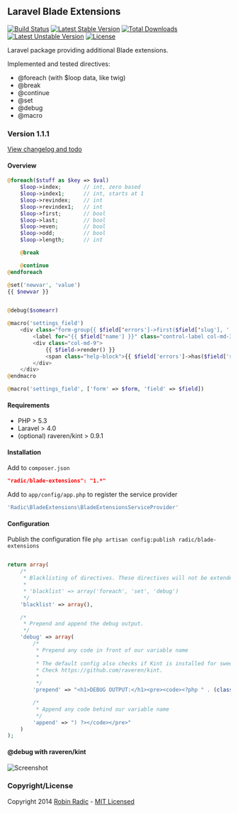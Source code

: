 ## Laravel Blade Extensions
[![Build Status](https://travis-ci.org/RobinRadic/blade-extensions.svg?branch=master)](https://travis-ci.org/RobinRadic/blade-extensions)
[![Latest Stable Version](https://poser.pugx.org/radic/blade-extensions/v/stable.svg)](https://packagist.org/packages/radic/blade-extensions)
[![Total Downloads](https://poser.pugx.org/radic/blade-extensions/downloads.svg)](https://packagist.org/packages/radic/blade-extensions)
[![Latest Unstable Version](https://poser.pugx.org/radic/blade-extensions/v/unstable.svg)](https://packagist.org/packages/radic/blade-extensions)
[![License](https://poser.pugx.org/radic/blade-extensions/license.svg)](https://packagist.org/packages/radic/blade-extensions)

Laravel package providing additional Blade extensions.

Implemented and tested directives:
- @foreach (with $loop data, like twig)
- @break
- @continue
- @set
- @debug
- @macro

### Version 1.1.1
[View changelog and todo](https://github.com/RobinRadic/laravel-bukkit-console/blob/master/changelog.md)


#### Overview
```php
@foreach($stuff as $key => $val)
    $loop->index;       // int, zero based
    $loop->index1;      // int, starts at 1
    $loop->revindex;    // int
    $loop->revindex1;   // int
    $loop->first;       // bool
    $loop->last;        // bool
    $loop->even;        // bool
    $loop->odd;         // bool
    $loop->length;      // int

    @break

    @continue
@endforeach

@set('newvar', 'value')
{{ $newvar }}


@debug($somearr)

@macro('settings_field')
    <div class="form-group{{ $field['errors']->first($field['slug'], ' has-error') }}">
        <label for="{{ $field['name'] }}" class="control-label col-md-3"> {{{ $field['title'] }}}</label>
        <div class="col-md-9">
            {{ $field->render() }}
            <span class="help-block">{{ $field['errors']->has($field['slug']) ? $field['errors']->first($field['slug'], ':message') : $field['help']  }}</span>
        </div>
    </div>
@endmacro

@macro('settings_field', ['form' => $form, 'field' => $field])
```

#### Requirements
- PHP > 5.3
- Laravel > 4.0
- (optional) raveren/kint > 0.9.1

#### Installation
Add to `composer.json`
```JSON
"radic/blade-extensions": "1.*"
```

Add to `app/config/app.php` to register the service provider
```php
'Radic\BladeExtensions\BladeExtensionsServiceProvider'
```

#### Configuration
Publish the configuration file
`php artisan config:publish radic/blade-extensions`

```php

return array(
    /*
     * Blacklisting of directives. These directives will not be extended. Example:
     *
     * 'blacklist' => array('foreach', 'set', 'debug')
     */
    'blacklist' => array(),

    /*
     * Prepend and append the debug output.
     */
    'debug' => array(
        /*
         * Prepend any code in front of our variable name
         *
         * The default config also checks if Kint is installed for sweet debug output.
         * Check https://github.com/raveren/kint.
         *
         */
        'prepend' => "<h1>DEBUG OUTPUT:</h1><pre><code><?php " . (class_exists('Kint') ? "Kint::dump(" : "var_dump("),

        /*
         * Append any code behind our variable name
         */
        'append' => ") ?></code></pre>"
    )
);
```

#### @debug with raveren/kint
![Screenshot](http://raveren.github.com/kint/img/preview.png)

### Copyright/License
Copyright 2014 [Robin Radic](https://github.com/RobinRadic) - [MIT Licensed](http://radic.mit-license.org)